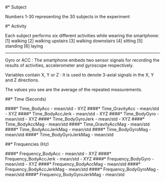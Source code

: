 #* Subject

Numbers 1-30 representing the 30 subjects in the experiment

#* Activity

Each subject performs six different activities while wearing the smartphone: [1] walking [2] walking upstairs [3] walking downstairs [4] sitting [5] standing [6] laying


___

Gyro or ACC : The smartphone embeds two sensor signals for recording the results of activities, accelerometer and gyroscope respectively.

Variables contain X, Y or Z : It is used to denote 3-axial signals in the X, Y and Z directions.

The values you see are the average of the repeated measurements.

##* Time (Seconds)

####* Time_BodyAcc - mean/std - XYZ
####* Time_GravityAcc - mean/std - XYZ
####* Time_BodyAccJerk - mean/std - XYZ
####* Time_BodyGyro - mean/std - XYZ
####* Time_BodyGyroJerk - mean/std - XYZ
####* Time_BodyAccMag - mean/std
####* Time_GravityAccMag - mean/std
####* Time_BodyAccJerkMag - mean/std
####* Time_BodyGyroMag - mean/std
####* Time_BodyGyroJerkMag - mean/std

##* Frequencies (Hz)

####* Frequency_BodyAcc - mean/std - XYZ
####* Frequency_BodyAccJerk - mean/std - XYZ
####* Frequency_BodyGyro - mean/std - XYZ
####* Frequency_BodyAccMag - mean/std
####* Frequency_BodyAccJerkMag - mean/std
####* Frequency_BodyGyroMag - mean/std
####* Frequency_BodyGyroJerkMag  - mean/std
